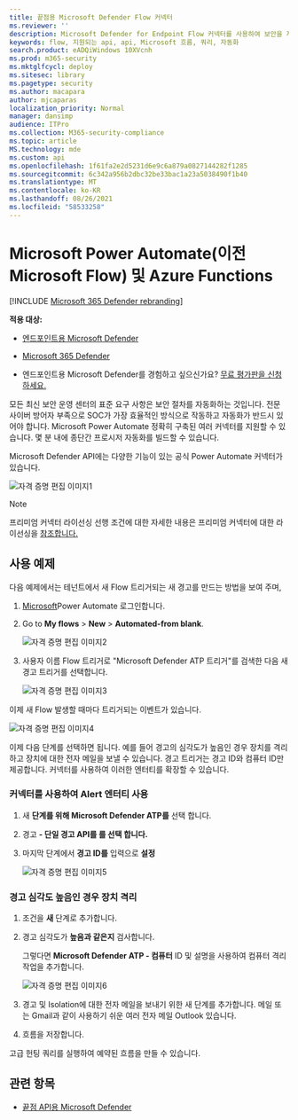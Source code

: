 ```yaml
---
title: 끝점용 Microsoft Defender Flow 커넥터
ms.reviewer: ''
description: Microsoft Defender for Endpoint Flow 커넥터를 사용하여 보안을 자동화하고 테넌트에서 새 경고가 발생할 때 트리거되는 흐름을 만들 수 있습니다.
keywords: flow, 지원되는 api, api, Microsoft 흐름, 쿼리, 자동화
search.product: eADQiWindows 10XVcnh
ms.prod: m365-security
ms.mktglfcycl: deploy
ms.sitesec: library
ms.pagetype: security
ms.author: macapara
author: mjcaparas
localization_priority: Normal
manager: dansimp
audience: ITPro
ms.collection: M365-security-compliance
ms.topic: article
MS.technology: mde
ms.custom: api
ms.openlocfilehash: 1f61fa2e2d5231d6e9c6a879a0827144282f1285
ms.sourcegitcommit: 6c342a956b2dbc32be33bac1a23a5038490f1b40
ms.translationtype: MT
ms.contentlocale: ko-KR
ms.lasthandoff: 08/26/2021
ms.locfileid: "58533258"
---
```

# <a name="microsoft-power-automate-formerly-microsoft-flow-and-azure-functions"></a>Microsoft Power Automate(이전 Microsoft Flow) 및 Azure Functions

[!INCLUDE [Microsoft 365 Defender rebranding](../../includes/microsoft-defender.md)]

**적용 대상:**
- [엔드포인트용 Microsoft Defender](https://go.microsoft.com/fwlink/p/?linkid=2154037)
- [Microsoft 365 Defender](https://go.microsoft.com/fwlink/?linkid=2118804)


- 엔드포인트용 Microsoft Defender를 경험하고 싶으신가요? [무료 평가판을 신청하세요.](https://signup.microsoft.com/create-account/signup?products=7f379fee-c4f9-4278-b0a1-e4c8c2fcdf7e&ru=https://aka.ms/MDEp2OpenTrial?ocid=docs-wdatp-exposedapis-abovefoldlink)

모든 최신 보안 운영 센터의 표준 요구 사항은 보안 절차를 자동화하는 것입니다. 전문 사이버 방어자 부족으로 SOC가 가장 효율적인 방식으로 작동하고 자동화가 반드시 있어야 합니다. Microsoft Power Automate 정확히 구축된 여러 커넥터를 지원할 수 있습니다. 몇 분 내에 종단간 프로시저 자동화를 빌드할 수 있습니다.

Microsoft Defender API에는 다양한 기능이 있는 공식 Power Automate 커넥터가 있습니다.

![자격 증명 편집 이미지1](images/api-flow-0.png)

> [!NOTE]
> 프리미엄 커넥터 라이선싱 선행 조건에 대한 자세한 내용은 프리미엄 커넥터에 대한 라이선싱을 [참조합니다.](/power-automate/triggers-introduction#licensing-for-premium-connectors)


## <a name="usage-example"></a>사용 예제

다음 예제에서는 테넌트에서 새 Flow 트리거되는 새 경고를 만드는 방법을 보여 주며,

1. [Microsoft](https://flow.microsoft.com)Power Automate 로그인합니다.

2. Go to **My flows** \> **New** \> **Automated-from blank**.

    ![자격 증명 편집 이미지2](images/api-flow-1.png)

3. 사용자 이름 Flow 트리거로 "Microsoft Defender ATP 트리거"를 검색한 다음 새 경고 트리거를 선택합니다.

    ![자격 증명 편집 이미지3](images/api-flow-2.png)

이제 새 Flow 발생할 때마다 트리거되는 이벤트가 있습니다.

![자격 증명 편집 이미지4](images/api-flow-3.png)

이제 다음 단계를 선택하면 됩니다.
예를 들어 경고의 심각도가 높음인 경우 장치를 격리하고 장치에 대한 전자 메일을 보낼 수 있습니다.
경고 트리거는 경고 ID와 컴퓨터 ID만 제공합니다. 커넥터를 사용하여 이러한 엔터티를 확장할 수 있습니다.

### <a name="get-the-alert-entity-using-the-connector"></a>커넥터를 사용하여 Alert 엔터티 사용

1. 새 **단계를 위해 Microsoft Defender ATP를** 선택 합니다.

2. 경고 **- 단일 경고 API를 를 선택 합니다.**

3. 마지막 단계에서 **경고 ID를** 입력으로 **설정**

    ![자격 증명 편집 이미지5](images/api-flow-4.png)

### <a name="isolate-the-device-if-the-alerts-severity-is-high"></a>경고 심각도 높음인 경우 장치 격리

1. 조건을 **새** 단계로 추가합니다.

2. 경고 심각도가 **높음과 같은지** 검사합니다.

   그렇다면 **Microsoft Defender ATP - 컴퓨터** ID 및 설명을 사용하여 컴퓨터 격리 작업을 추가합니다.

    ![자격 증명 편집 이미지6](images/api-flow-5.png)

3. 경고 및 Isolation에 대한 전자 메일을 보내기 위한 새 단계를 추가합니다. 메일 또는 Gmail과 같이 사용하기 쉬운 여러 전자 메일 Outlook 있습니다.

4. 흐름을 저장합니다.

고급 헌팅  쿼리를 실행하여 예약된 흐름을 만들 수 있습니다.

## <a name="related-topic"></a>관련 항목
- [끝점 API용 Microsoft Defender](apis-intro.md)
